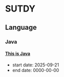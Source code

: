 # SUTDY

## Language

### Java

#### [This is Java](./language/thisisjava/README.md)
- start date: 2025-09-21
- end date: 0000-00-00

